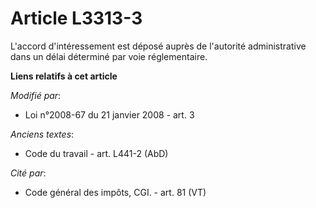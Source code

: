 # Article L3313-3

L'accord d'intéressement est déposé auprès de l'autorité administrative dans un délai déterminé par voie réglementaire.

**Liens relatifs à cet article**

_Modifié par_:

  - Loi n°2008-67 du 21 janvier 2008 - art. 3

_Anciens textes_:

  - Code du travail - art. L441-2 (AbD)

_Cité par_:

  - Code général des impôts, CGI. - art. 81 (VT)

